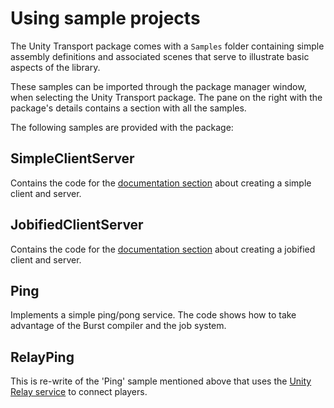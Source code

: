# Using sample projects

The Unity Transport package comes with a `Samples` folder containing simple assembly definitions and associated scenes that serve to illustrate basic aspects of the library.

These samples can be imported through the package manager window, when selecting the Unity Transport package. The pane on the right with the package's details contains a section with all the samples.

The following samples are provided with the package:

## SimpleClientServer

Contains the code for the [documentation section](client-server-simple.md) about creating a simple client and server.

## JobifiedClientServer

Contains the code for the [documentation section](client-server-jobs.md) about creating a jobified client and server.

## Ping

Implements a simple ping/pong service. The code shows how to take advantage of the Burst compiler and the job system.

## RelayPing

This is re-write of the 'Ping' sample mentioned above that uses the [Unity Relay service](https://unity.com/products/relay) to connect players.
